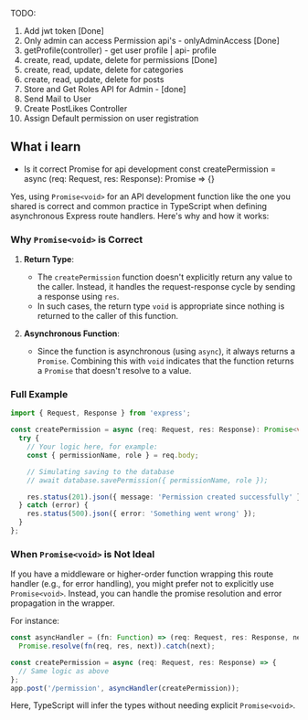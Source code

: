 TODO:
1. Add jwt token [Done]
2. Only admin can access Permission api's - onlyAdminAccess [Done]
3. getProfile(controller) - get user profile | api- profile 
4. create, read, update, delete for permissions [Done]
5. create, read, update, delete for categories 
6. create, read, update, delete for posts
7. Store and Get Roles API for Admin - [done]
8. Send Mail to User
9. Create PostLikes Controller 
10. Assign Default permission on user registration 

## What i learn
- Is it correct Promise<void> for  api development
const createPermission = async (req: Request, res: Response): Promise<void> => {}

Yes, using `Promise<void>` for an API development function like the one you shared is correct and common practice in TypeScript when defining asynchronous Express route handlers. Here's why and how it works:

### Why `Promise<void>` is Correct
1. **Return Type**: 
   - The `createPermission` function doesn't explicitly return any value to the caller. Instead, it handles the request-response cycle by sending a response using `res`.
   - In such cases, the return type `void` is appropriate since nothing is returned to the caller of this function.

2. **Asynchronous Function**:
   - Since the function is asynchronous (using `async`), it always returns a `Promise`. Combining this with `void` indicates that the function returns a `Promise` that doesn't resolve to a value.

### Full Example
```typescript
import { Request, Response } from 'express';

const createPermission = async (req: Request, res: Response): Promise<void> => {
  try {
    // Your logic here, for example:
    const { permissionName, role } = req.body;

    // Simulating saving to the database
    // await database.savePermission({ permissionName, role });

    res.status(201).json({ message: 'Permission created successfully' });
  } catch (error) {
    res.status(500).json({ error: 'Something went wrong' });
  }
};
```

### When `Promise<void>` is Not Ideal
If you have a middleware or higher-order function wrapping this route handler (e.g., for error handling), you might prefer not to explicitly use `Promise<void>`. Instead, you can handle the promise resolution and error propagation in the wrapper.

For instance:
```typescript
const asyncHandler = (fn: Function) => (req: Request, res: Response, next: Function) =>
  Promise.resolve(fn(req, res, next)).catch(next);

const createPermission = async (req: Request, res: Response) => {
  // Same logic as above
};
app.post('/permission', asyncHandler(createPermission));
```

Here, TypeScript will infer the types without needing explicit `Promise<void>`.
